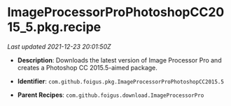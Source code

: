 # ImageProcessorProPhotoshopCC2015_5.pkg.recipe

_Last updated 2021-12-23 20:01:50Z_

- **Description**: Downloads the latest version of Image Processor Pro and creates a Photoshop CC 2015.5-aimed package.

- **Identifier**: `com.github.foigus.pkg.ImageProcessorProPhotoshopCC2015.5`

- **Parent Recipes**: `com.github.foigus.download.ImageProcessorPro`
